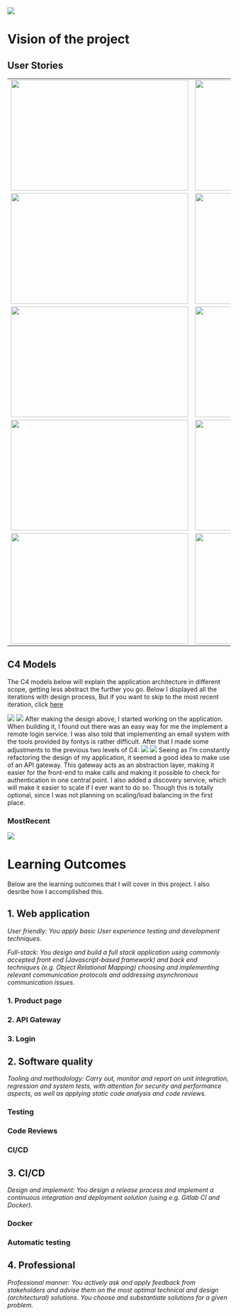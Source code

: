 <img src="https://static.wixstatic.com/media/809fa5_c02c7069a7f246ed986e103ade08b3d1~mv2.gif"/>

# Vision of the project

## User Stories

<table>
  <tr>
    <td><img src="https://media.discordapp.net/attachments/898556114663252018/908672326256721930/unknown.png" width=400 height=250></td> 
    <td><img src="https://media.discordapp.net/attachments/898556114663252018/908672399015284746/unknown.png" width=400 height=250></td> 
  </tr>
 <tr>
    <td><img src="https://media.discordapp.net/attachments/898556114663252018/908672464886837268/unknown.png" width=400 height=250></td> 
    <td><img src="https://media.discordapp.net/attachments/898556114663252018/908672528514449418/unknown.png" width=400 height=250></td> 
  </tr>
 <tr>
    <td><img src="https://media.discordapp.net/attachments/898556114663252018/908672600815841300/unknown.png" width=400 height=250></td>
   <td><img src="https://media.discordapp.net/attachments/898556114663252018/908672872850030612/unknown.png" width=400 height=250></td> 
  </tr>
   <tr>
    <td><img src="https://media.discordapp.net/attachments/898556114663252018/908672654393872394/unknown.png" width=400 height=250></td>
   <td><img src="https://media.discordapp.net/attachments/898556114663252018/908672713130921994/unknown.png" width=400 height=250></td> 
  </tr>
   <tr>
    <td><img src="https://media.discordapp.net/attachments/898556114663252018/908672769653366784/unknown.png" width=400 height=250></td>
   <td><img src="https://media.discordapp.net/attachments/898556114663252018/908672821448810496/unknown.png" width=400 height=250></td> 
  </tr>
    </tr>

 </table>
 



## C4 Models

The C4 models below will explain the application architecture in different scope, getting less abstract the further you go. Below I displayed all the iterations with design process, But if you want to skip to the most recent iteration, click [here](#mostrecent)




<img src ="https://media.discordapp.net/attachments/898556114663252018/908004015994986546/unknown.png" />
<img src ="https://media.discordapp.net/attachments/898556114663252018/908004114976366664/unknown.png" />
After making the design above, I started working on the application. When building it, I found out there was an easy way for me the implement a remote login service. I was also told that implementing an email system with the tools provided by fontys is rather difficult. After that I made some adjustments to the previous two levels of C4:
<img src ="https://media.discordapp.net/attachments/898556114663252018/908004239467499581/unknown.png" />
<img src ="https://media.discordapp.net/attachments/898556114663252018/908004308530913350/unknown.png" />
Seeing as I’m constantly refactoring the design of my application, it seemed a good idea to make use of an API gateway. This gateway acts as an abstraction layer, making it easier for the front-end to make calls and making it possible to check for authentication in one central point. I also added a discovery service, which will make it easier to scale if I ever want to do so. Though this is totally optional, since I was not planning on scaling/load balancing in the first place.


### MostRecent

<img src ="https://media.discordapp.net/attachments/898556114663252018/908005823043735642/Untitled_Diagram.drawio.png?width=661&height=671" />

# Learning Outcomes
Below are the learning outcomes that I will cover in this project. I also desribe how I accomplished this.

## 1. Web application

_User friendly: You apply basic User experience testing and development techniques._

_Full-stack: You design and build a full stack application using commonly accepted front end (Javascript-based framework) and back end techniques (e.g. Object Relational Mapping) choosing and implementing relevant communication protocols and addressing asynchronous communication issues._

### 1. Product page

### 2. API Gateway

### 3. Login

## 2. Software quality

_Tooling and methodology: Carry out, monitor and report on unit integration, regression and system tests, with attention for security and performance aspects, as well as applying static code analysis and code reviews._

### Testing

### Code Reviews

### CI/CD

## 3. CI/CD

_Design and implement: You design a release process and implement a continuous integration and deployment solution (using e.g. Gitlab CI and Docker)._

### Docker

### Automatic testing

## 4. Professional

_Professional manner:
You actively ask and apply feedback from stakeholders and advise them on the most optimal technical and design (architectural) solutions.
You choose and substantiate solutions for a given problem._

